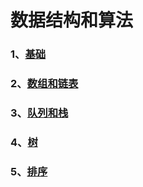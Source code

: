 # 数据结构和算法

### 1、[基础](/数据结构和算法/基础)

### 2、[数组和链表](/数据结构和算法/数组和链表)

### 3、[队列和栈](/数据结构和算法/队列和栈)

### 4、[树](/数据结构和算法/树)

### 5、[排序](/数据结构和算法/排序)
